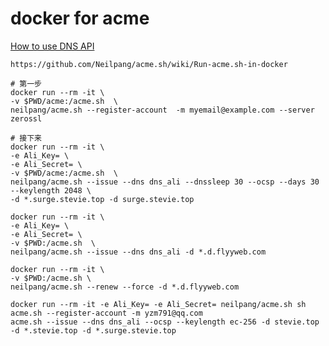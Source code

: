 # docker for acme

[How to use DNS API](https://github.com/Neilpang/acme.sh/blob/master/dnsapi/README.md)

`https://github.com/Neilpang/acme.sh/wiki/Run-acme.sh-in-docker`

```
# 第一步
docker run --rm -it \
-v $PWD/acme:/acme.sh  \
neilpang/acme.sh --register-account  -m myemail@example.com --server zerossl

# 接下来
docker run --rm -it \
-e Ali_Key= \
-e Ali_Secret= \
-v $PWD/acme:/acme.sh  \
neilpang/acme.sh --issue --dns dns_ali --dnssleep 30 --ocsp --days 30 --keylength 2048 \
-d *.surge.stevie.top -d surge.stevie.top

docker run --rm -it \
-e Ali_Key= \
-e Ali_Secret= \
-v $PWD:/acme.sh  \
neilpang/acme.sh --issue --dns dns_ali -d *.d.flyyweb.com

docker run --rm -it \
-v $PWD:/acme.sh \
neilpang/acme.sh --renew --force -d *.d.flyyweb.com

docker run --rm -it -e Ali_Key= -e Ali_Secret= neilpang/acme.sh sh
acme.sh --register-account -m yzm791@qq.com
acme.sh --issue --dns dns_ali --ocsp --keylength ec-256 -d stevie.top -d *.stevie.top -d *.surge.stevie.top
```
